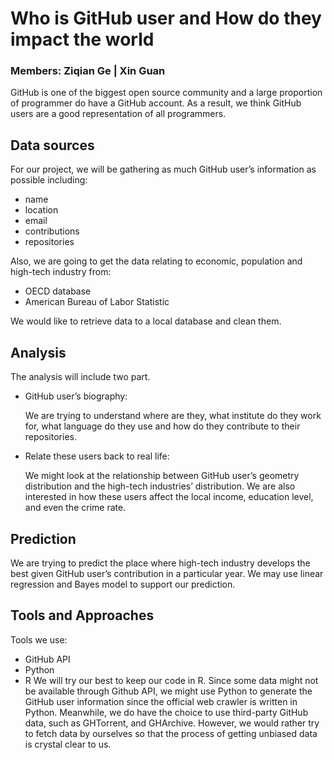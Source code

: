 # Who is GitHub user and How do they impact the world
### Members: Ziqian Ge | Xin Guan

GitHub is one of the biggest open source community and a large proportion of programmer do have a GitHub account. As a result, we think GitHub users are a good representation of all programmers.

## Data sources
For our project, we will be gathering as much GitHub user’s information as possible including:
- name
- location
- email
- contributions
- repositories

Also, we are going to get the data relating to economic, population and high-tech industry from:
- OECD database
- American Bureau of Labor Statistic

We would like to retrieve data to a local database and clean them.

## Analysis
The analysis will include two part. 
- GitHub user’s biography:

  We are trying to understand where are they, what institute do they work for, what language do they use and how do they contribute to
  their repositories. 
- Relate these users back to real life:

  We might look at the relationship between GitHub user’s geometry distribution and the high-tech industries’ distribution. We are also
  interested in how these users affect the local income, education level, and even the crime rate. 

## Prediction
We are trying to predict the place where high-tech industry develops the best given GitHub user’s contribution in a particular year. We may use linear regression and Bayes model to support our prediction.

## Tools and Approaches
Tools we use:
- GitHub API
- Python
- R
We will try our best to keep our code in R. Since some data might not be available through Github API, we might use Python to generate the GitHub user information since the official web crawler is written in Python. Meanwhile, we do have the choice to use third-party GitHub data, such as GHTorrent, and GHArchive. However, we would rather try to fetch data by ourselves so that the process of getting unbiased data is crystal clear to us.
